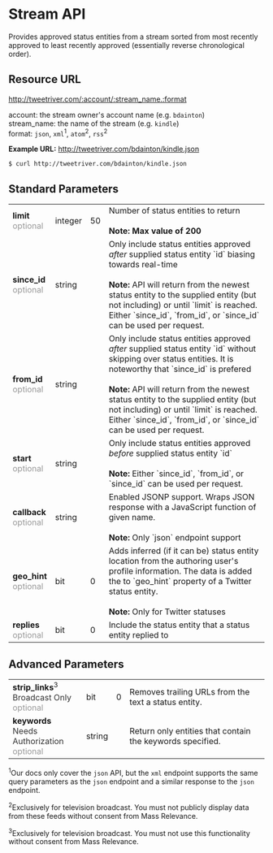 # Stream API

Provides approved status entities from a stream sorted from most recently approved to least recently approved (essentially reverse chronological order).

## Resource URL

http://tweetriver.com/:account/:stream_name.:format

account: the stream owner's account name (e.g. `bdainton`)<br />
stream_name: the name of the stream (e.g. `kindle`)<br />
format: `json`, `xml`<sup>1</sup>, `atom`<sup>2</sup>, `rss`<sup>2</sup>

**Example URL:** http://tweetriver.com/bdainton/kindle.json

    $ curl http://tweetriver.com/bdainton/kindle.json

## Standard Parameters

<table>
  <tr>
    <td>
      <strong>limit</strong>
      <br /><span style="color: #999;">optional</span>
    </td>
    <td>integer</td>
    <td>50</td>
    <td>
      Number of status entities to return
      <br /><br/><strong>Note: Max value of 200</strong>
    </td>
  </tr>
  <tr>
    <td>
      <strong>since_id</strong>
      <br /><span style="color: #999;">optional</span>
    </td>
    <td>string</td>
    <td></td>
    <td>
      Only include status entities approved <em>after</em> supplied status entity `id` biasing towards real-time
      <br /><br />
      <strong>Note:</strong> API will return from the newest status entity to the supplied entity (but not including) or until `limit` is reached. Either `since_id`, `from_id`, or `since_id` can be used per request.
    </td>
  </tr>
  <tr>
    <td>
      <strong>from_id</strong>
      <br /><span style="color: #999;">optional</span>
    </td>
    <td>string</td>
    <td></td>
    <td>
      Only include status entities approved <em>after</em> supplied status entity `id` without skipping over status entities. It is noteworthy that `since_id` is prefered
      <br /><br />
      <strong>Note:</strong> API will return from the newest status entity to the supplied entity (but not including) or until `limit` is reached. Either `since_id`, `from_id`, or `since_id` can be used per request.
    </td>
  </tr>
  <tr>
    <td>
      <strong>start</strong>
      <br /><span style="color: #999;">optional</span>
    </td>
    <td>string</td>
    <td></td>
    <td>
      Only include status entities approved <em>before</em> supplied status entity `id`
      <br /><br />
      <strong>Note:</strong> Either `since_id`, `from_id`, or `since_id` can be used per request.
    </td>
  </tr>
  <tr>
    <td>
      <strong>callback</strong>
      <br /><span style="color: #999;">optional</span>
    </td>
    <td>string</td>
    <td></td>
    <td>
      Enabled JSONP support. Wraps JSON response with a JavaScript function of given name.
      <br /><br />
      <strong>Note:</strong> Only `json` endpoint support
    </td>
  </tr>
  <tr>
    <td>
      <strong>geo_hint</strong>
      <br /><span style="color: #999;">optional</span>
    </td>
    <td>bit</td>
    <td>0</td>
    <td>
      Adds inferred (if it can be) status entity location from the authoring user's
profile information. The data is added the to `geo_hint` property of a
Twitter status entity.
      <br /><br />
      <strong>Note:</strong> Only for Twitter statuses
    </td>
  </tr>
  <tr>
    <td>
      <strong>replies</strong>
      <br /><span style="color: #999;">optional</span>
    </td>
    <td>bit</td>
    <td>0</td>
    <td>Include the status entity that a status entity replied to</td>
  </tr>
</table>

## Advanced Parameters

<table>
  <tr>
    <td>
      <strong>strip_links</strong><sup>3</sup>
      <br /><span style="color: #333;">Broadcast Only</span>
      <br /><span style="color: #999;">optional</span>
    </td>
    <td>bit</td>
    <td>0</td>
    <td>
      Removes trailing URLs from the text a status entity.
    </td>
  </tr>
  <tr>
    <td>
      <strong>keywords</strong>
      <br /><span style="color: #333;">Needs Authorization</span>
      <br /><span style="color: #999;">optional</span>
    </td>
    <td>string</td>
    <td></td>
    <td>
      Return only entities that contain the keywords specified.
    </td>
  </tr>
</table>


<sup>1</sup>Our docs only cover the `json` API, but the `xml` endpoint supports the same query parameters as the `json` endpoint and a similar response to the `json` endpoint.

<sup>2</sup>Exclusively for television broadcast. You must not publicly display data from these feeds without consent from Mass Relevance.

<sup>3</sup>Exclusively for television broadcast. You must not use this functionality without consent from Mass Relevance.
